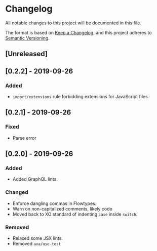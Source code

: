 # Changelog

All notable changes to this project will be documented in this file.

The format is based on [Keep a Changelog](https://keepachangelog.com/en/1.0.0/),
and this project adheres to [Semantic Versioning](https://semver.org/spec/v2.0.0.html).

## [Unreleased]

## [0.2.2] - 2019-09-26
### Added
- `import/extensions` rule forbidding extensions for JavaScript files.

## [0.2.1] - 2019-09-26
### Fixed
- Parse error

## [0.2.0] - 2019-09-26
### Added
- Added GraphQL lints.

### Changed
- Enforce dangling commas in Flowtypes.
- Warn on non-capitalized comments, likely code
- Moved back to XO standard of indenting `case` inside `switch`.

### Removed
- Relaxed some JSX lints.
- Removed `ava/use-test`
